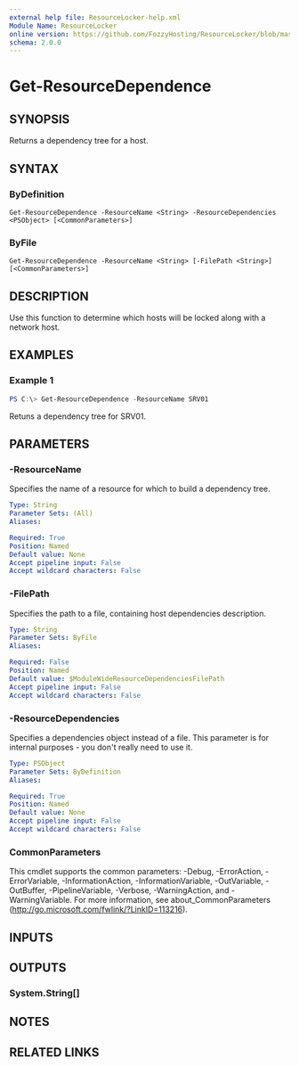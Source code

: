 ```yaml
---
external help file: ResourceLocker-help.xml
Module Name: ResourceLocker
online version: https://github.com/FozzyHosting/ResourceLocker/blob/master/docs/Get-ResourceDependence.md
schema: 2.0.0
---
```


# Get-ResourceDependence

## SYNOPSIS
Returns a dependency tree for a host.

## SYNTAX

### ByDefinition
```
Get-ResourceDependence -ResourceName <String> -ResourceDependencies <PSObject> [<CommonParameters>]
```

### ByFile
```
Get-ResourceDependence -ResourceName <String> [-FilePath <String>] [<CommonParameters>]
```

## DESCRIPTION
Use this function to determine which hosts will be locked along with a network host.

## EXAMPLES

### Example 1
```powershell
PS C:\> Get-ResourceDependence -ResourceName SRV01
```

Retuns a dependency tree for SRV01.

## PARAMETERS

### -ResourceName
Specifies the name of a resource for which to build a dependency tree.

```yaml
Type: String
Parameter Sets: (All)
Aliases:

Required: True
Position: Named
Default value: None
Accept pipeline input: False
Accept wildcard characters: False
```

### -FilePath
Specifies the path to a file, containing host dependencies description.

```yaml
Type: String
Parameter Sets: ByFile
Aliases:

Required: False
Position: Named
Default value: $ModuleWideResourceDependenciesFilePath
Accept pipeline input: False
Accept wildcard characters: False
```

### -ResourceDependencies
Specifies a dependencies object instead of a file. This parameter is for internal purposes - you don't really need to use it.

```yaml
Type: PSObject
Parameter Sets: ByDefinition
Aliases:

Required: True
Position: Named
Default value: None
Accept pipeline input: False
Accept wildcard characters: False
```

### CommonParameters
This cmdlet supports the common parameters: -Debug, -ErrorAction, -ErrorVariable, -InformationAction, -InformationVariable, -OutVariable, -OutBuffer, -PipelineVariable, -Verbose, -WarningAction, and -WarningVariable.
For more information, see about_CommonParameters (http://go.microsoft.com/fwlink/?LinkID=113216).

## INPUTS

## OUTPUTS

### System.String[]

## NOTES

## RELATED LINKS
